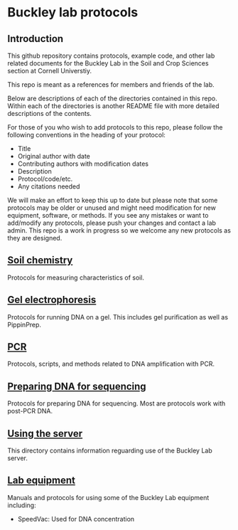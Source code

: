 # Buckley lab protocols

## Introduction
This github repository contains protocols, example code, and other lab related documents for the Buckley Lab in the Soil and Crop Sciences section at Cornell Universtiy.

This repo is meant as a references for members and friends of the lab. 

Below are descriptions of each of the directories contained in this repo. Within each of the directories is another README file with more detailed descriptions of the contents.

For those of you who wish to add protocols to this repo, please follow the following conventions in the heading of your protocol:

 * Title
 * Original author with date
 * Contributing authors with modification dates
 * Description
 * Protocol/code/etc.
 * Any citations needed
 
We will make an effort to keep this up to date but please note that some protocols may be older or unused and might need modification for new equipment, software, or methods.  If you see any mistakes or want to add/modify any protocols, please push your changes and contact a lab admin. This repo is a work in progress so we welcome any new protocols as they are designed.

## [Soil chemistry](./Soil_chemistry)
Protocols for measuring characteristics of soil.

## [Gel electrophoresis](./gel_electrophoresis)
Protocols for running DNA on a gel. This includes gel purification as well as PippinPrep.

## [PCR](./PCR)
Protocols, scripts, and methods related to DNA amplification with PCR.

## [Preparing DNA for sequencing](./Preparing_DNA_for_Sequencing)
Protocols for preparing DNA for sequencing. Most are protocols work with post-PCR DNA.

## [Using the server](./Using_the_server)
This directory contains information reguarding use of the Buckley Lab server.

## [Lab equipment](./lab_equipment)
Manuals and protocols for using some of the Buckley Lab equipment including:
 * SpeedVac: Used for DNA concentration
 
